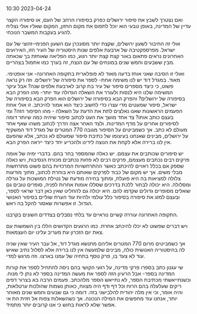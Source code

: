 10:30
2023-04-24



ואם נצטרך לשבץ את סיפור ירושלים כפרק בסיפורו הרחב של העם, או סיפורה הקצר עדיין של המדינה, באופן טבעי הוא יוכל לתפוס את מקום החזון, המקום שאליו אולי נצליח להגיע בעקבות המשבר הנוכחי.



אולי זה החיבור לשעון ירושלים, שקצת יותר מסונכרן עם השעון הפנימי-זהוצי של עם ישראל. מפרספקטיבה של ארבעת אלפים שנות היסטוריה של העיר הזו, האירועים האחרונים נראים פתאום באור קצת קצת יותר רגוע, כמו הפליאה שאוחזת בך שכאתה מבין ששבעים וחמש שנים במונחים של עם הנצח, זה בערך כמו אתמול בצהריים.


ואולי זו הסיבה שאני אוחז בדעה מאוד לא פופלארית בתקופה האחרונה- אני אופטימי. מאוד. במגדל דוד יש לנו משימה אחת- לספר את סיפורה של ירושלים. וזה רק נראה פשוט, כי כיצד מספרים סיפור של עיר בת קרוב לארבעת אלפים שנה? 
אבל עיקר המשימה שלנו היא לנסות ולעורר את השאלה הגדולה עוד יותר- מהו הפרק הבא בסיפורה של ירושלים?
והפרק הבא בסיפורה של ירושלים הוא הפרק הבא בסיפורה של ישראל, סיפור שמעטים מדי עצרו כדי לחשוב כיצד הוא אמור להיכתב. זו אולי אחת הפעמים הראשונות שאנו נאלצים לתת את הדעת על השאלה - מהו הסיפור הזה? ומי בעצם כותב אותו?
צד אחד מושך את העט לכתוב סיפור שיהיה כמה שיותר דומה לסיפורים אחרים על מדף המדינות. ולצד האחר אצה הדרך לכתוב משהו שאף אחד מעולם לא כתב. 
אך כשמביטים על הסיפור מגובה 770 המטרים של מגדל דוד המשקיף על ירושלים, מבינים שאנחנו בעיצומו של כתיבת סיפור שמעולם לא נכתב, אלא שהפעם אין לנו ברירה אלא לקחת את הנוצה לידינו ולהכריע יחד כיצד ייראה הפרק הבא.

יש סיפורים שכותבים את עצמם. יש כאלה שהמספר בחר בהם. 
בדברי ימיה של אומה פרקים רבים נכתבים מעצמם, פרקים רבים לא פחות נכתבים מכורח הנסיבות, ויש כאלה שספק אם בכלל ראויים להיכתב כאשר ההתרחשויות המרכזיות בהם פשוט מתרחשות מבלי משים. אך יש מקום של כבוד לפרקים שאותם היא בוחרת לכתוב, מתוך מודעות צלולה למציאות בה היא פועלת, ומתוך בחירה מודעת של נטילת המושכות על גורלה ומסלולה.
היא יכולה לבחור ללכת בדרכים שסללו אומות אחרות לפניה, סופרים טובים גם שואלים מסופרים גדולים שקדמו להם. היא יכולה גם להחליט שאין כאן דבר שראוי לספר, ובעצם למזג את סיפורה בסיפור כלל עולמי ולהיות עוד הערת שוליים בסיפור האנושי הגדול. זו אפשרות שאסור להקל בה ראש.

התקופה האחרונה עוררה קשיים נוראיים עד בלתי נסבלים בצדדים השונים בקרבנו. 



ויש דברים שפשוט לא יכלו להיכתב אחרת. כמו הרגעים הקדושים הללו בין השמשות עם צאת יום הזכרון עת מעריב עלינו יום העצמאות.

אך כשמביטים מרום 770 המטרים אליהם מתנשא מגדל דוד, אל עבר העיר שאין שניה לה בהיסטוריה האנושית כולה, מבינים שלמעשה אין לנו ברירה אלא לסלול נתיב שאיש עוד לא צעד בו, פרק נוסף בתחיה של עמנו בארצו. וזה מרגש למדי.

שי עגנון כתב בספרו פרקי מדינה, על רגעי הקושי בהם ניסה להתחיל לספר את קורות המדינה בספר-
אבל הרעיון הזה לספר את מעשה המדינה בספר לא נתן לי מנוח. וכשנתייאשתי מכתיבת הספר, לא נתייאש הספר מלהכתב. פעמים הרבה בא בצרור דפים ריקים שעלעלה בהם הרוח וכל דף ודף היה מצווח, כאותן נשמות שהולכות ערטלאות, והיה אומר, וכי אין מלה יהודית להלבישני בזה.
דומה כי גם שבעים וחמש שנים מאוחר יותר, אנחנו עוד מחפשים את המילה הנכונה. אך כשהשאלות צפות אל חזית הת אי אפשר שלא לראות בחוש כי אנו קרובים יותר מתמיד.